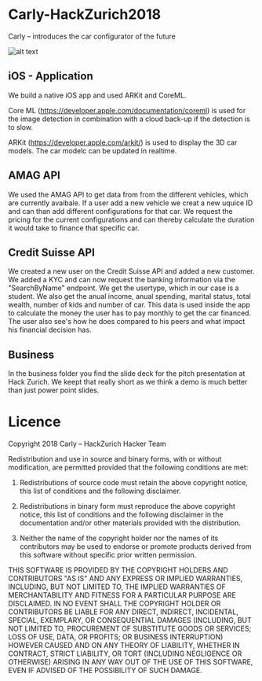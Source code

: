 # Carly-HackZurich2018
Carly – introduces the car configurator of the future

![alt text](https://menux.org/images/Carly-Logo-blau.png "Carly – Future car configurator mobile app")


## iOS - Application

We build a native iOS app and used ARKit and CoreML.

Core ML (https://developer.apple.com/documentation/coreml) is used for the image detection in combination with a cloud back-up if the detection is to slow.

ARKit (https://developer.apple.com/arkit/) is used to display the 3D car models. The car modelc can be updated in realtime.

## AMAG API

We used the AMAG API to get data from from the different vehicles, which are currently avaibale. If a user add a new vehicle we creat a new uquice ID and can than add different configurations for that car. We request the pricing for the current configurations and can thereby calculate the duration it would take to finance that specific car.

## Credit Suisse API

We created a new user on the Credit Suisse API and added a new customer. We added a KYC and can now request the banking information via the "SearchByName" endpoint. We get the usertype, which in our case is a student. We also get the anual income, anual spending, marital status, total wealth, number of kids and number of car. This data is used inside the app to calculate the money the user has to pay monthly to get the car financed. The user also see's how he does compared to his peers and what impact his financial decision has. 

## Business

In the business folder you find the slide deck for the pitch presentation at Hack Zurich. We keept that really short as we think a demo is much better than just power point slides.


# Licence 

Copyright 2018 Carly – HackZurich Hacker Team

Redistribution and use in source and binary forms, with or without modification, are permitted provided that the following conditions are met:

1. Redistributions of source code must retain the above copyright notice, this list of conditions and the following disclaimer.

2. Redistributions in binary form must reproduce the above copyright notice, this list of conditions and the following disclaimer in the documentation and/or other materials provided with the distribution.

3. Neither the name of the copyright holder nor the names of its contributors may be used to endorse or promote products derived from this software without specific prior written permission.

THIS SOFTWARE IS PROVIDED BY THE COPYRIGHT HOLDERS AND CONTRIBUTORS "AS IS" AND ANY EXPRESS OR IMPLIED WARRANTIES, INCLUDING, BUT NOT LIMITED TO, THE IMPLIED WARRANTIES OF MERCHANTABILITY AND FITNESS FOR A PARTICULAR PURPOSE ARE DISCLAIMED. IN NO EVENT SHALL THE COPYRIGHT HOLDER OR CONTRIBUTORS BE LIABLE FOR ANY DIRECT, INDIRECT, INCIDENTAL, SPECIAL, EXEMPLARY, OR CONSEQUENTIAL DAMAGES (INCLUDING, BUT NOT LIMITED TO, PROCUREMENT OF SUBSTITUTE GOODS OR SERVICES; LOSS OF USE, DATA, OR PROFITS; OR BUSINESS INTERRUPTION) HOWEVER CAUSED AND ON ANY THEORY OF LIABILITY, WHETHER IN CONTRACT, STRICT LIABILITY, OR TORT (INCLUDING NEGLIGENCE OR OTHERWISE) ARISING IN ANY WAY OUT OF THE USE OF THIS SOFTWARE, EVEN IF ADVISED OF THE POSSIBILITY OF SUCH DAMAGE.